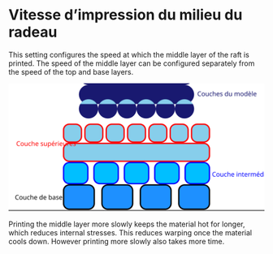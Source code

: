 Vitesse d’impression du milieu du radeau
===

This setting configures the speed at which the middle layer of the raft is printed. The speed of the middle layer can be configured separately from the speed of the top and base layers.

![Où se trouve la couche intermédiaire dans le radeau](../images/raft_dimensions_simplified_fr.svg)

Printing the middle layer more slowly keeps the material hot for longer, which reduces internal stresses. This reduces warping once the material cools down. However printing more slowly also takes more time.

